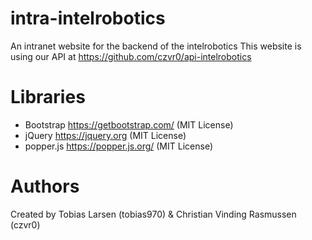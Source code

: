 # intra-intelrobotics
An intranet website for the backend of the intelrobotics 
This website is using our API at https://github.com/czvr0/api-intelrobotics

# Libraries
* Bootstrap https://getbootstrap.com/ (MIT License)
* jQuery https://jquery.org (MIT License)
* popper.js https://popper.js.org/ (MIT License)

# Authors 
Created by Tobias Larsen (tobias970) & Christian Vinding Rasmussen (czvr0)
